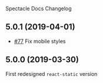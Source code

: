 Spectacle Docs Changelog

## 5.0.1 (2019-04-01)

- [#77](https://github.com/FormidableLabs/spectacle-docs/pull/77) Fix mobile styles

## 5.0.0 (2019-03-30)

First redesigned `react-static` version